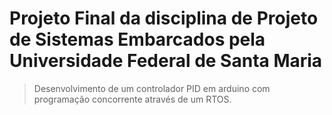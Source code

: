 # Projeto Final da disciplina de Projeto de Sistemas Embarcados pela Universidade Federal de Santa Maria

>Desenvolvimento de um controlador PID em arduino com programação concorrente através de um RTOS.
